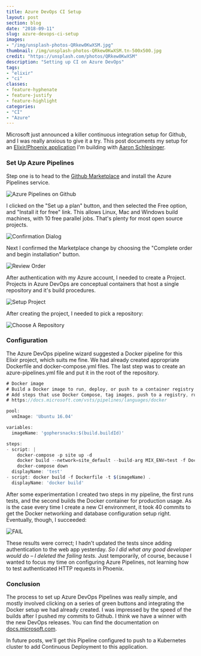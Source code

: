```yaml
---
title: Azure DevOps CI Setup
layout: post
section: blog
date: "2018-09-11"
slug: azure-devops-ci-setup
images: 
- "/img/unsplash-photos-QRkew0KwXSM.jpg"
thumbnail: /img/unsplash-photos-QRkew0KwXSM.tn-500x500.jpg
credit: "https://unsplash.com/photos/QRkew0KwXSM"
description: "Setting up CI on Azure DevOps"
tags:
- "elixir"
- "ci"
classes:
- feature-hyphenate
- feature-justify
- feature-highlight
categories:
- "CI"
- "Azure"
---
```





Microsoft just announced a killer continuous integration setup for Github, and I was really anxious to give it a try.  This post documents my setup for an [Elixir/Phoenix application](https://github.com/gophersnacks/site) I'm building with [Aaron Schlesinger](https://twitter.com/arschles).

<!-- more -->

### Set Up Azure Pipelines

Step one is to head to the [Github Marketplace](https://github.com/marketplace/azure-pipelines) and install the Azure Pipelines service.

![Azure Pipelines on Github](/images/2018/09/Screen-Shot-2018-09-11-at-9.42.48-AM.png)

I clicked on the "Set up a plan" button, and then selected the Free option, and "Install it for free" link.  This allows Linux, Mac and Windows build machines, with 10 free parallel jobs.  That's plenty for most open source projects.

![Confirmation Dialog](/images/2018/09/Screen-Shot-2018-09-11-at-9.43.08-AM.png)

Next I confirmed the Marketplace change by choosing the "Complete order and begin installation" button.

![Review Order](/images/2018/09/Screen-Shot-2018-09-11-at-9.43.26-AM.png)

After authentication with my Azure account, I needed to create a Project.  Projects in Azure DevOps are conceptual containers that host a single repository and it's build procedures.

![Setup Project](/images/2018/09/Screen-Shot-2018-09-11-at-9.45.52-AM.png)

After creating the project, I needed to pick a repository:

![Choose A Repository](/images/2018/09/Screen-Shot-2018-09-11-at-9.46.37-AM.png)

### Configuration

The Azure DevOps pipeline wizard suggested a Docker pipeline for this Elixir project, which suits me fine.  We had already created appropriate Dockerfile and docker-compose.yml files.  The last step was to create an azure-pipelines.yml file and put it in the root of the repository.

```javascript
# Docker image
# Build a Docker image to run, deploy, or push to a container registry.
# Add steps that use Docker Compose, tag images, push to a registry, run an image, and more:
# https://docs.microsoft.com/vsts/pipelines/languages/docker

pool:
  vmImage: 'Ubuntu 16.04'

variables:
  imageName: 'gophersnacks:$(build.buildId)'

steps:
- script: |
    docker-compose -p site up -d
    docker build --network=site_default --build-arg MIX_ENV=test -f Dockerfile.test .
    docker-compose down
  displayName: 'test'
- script: docker build -f Dockerfile -t $(imageName) .
  displayName: 'docker build'
 ```

 After some experimentation I created two steps in my pipeline, the first runs tests, and the second builds the Docker container for production usage.  As is the case every time I create a new CI environment, it took 40 commits to get the Docker networking and database configuration setup right.  Eventually, though, I succeeded:
 
 ![FAIL](/images/2018/09/Screen-Shot-2018-09-11-at-9.58.52-AM.png)

 These results were correct; I hadn't updated the tests since adding authentication to the web app yesterday.  *So I did what any good developer would do – I deleted the failing tests.*  Just temporarily, of course, because I wanted to focus my time on configuring Azure Pipelines, not learning how to test authenticated HTTP requests in Phoenix.

### Conclusion

The process to set up Azure DevOps Pipelines was really simple, and mostly involved clicking on a series of green buttons and integrating the Docker setup we had already created.  I was impressed by the speed of the builds after I pushed my commits to Github.  I think we have a winner with the new DevOps releases.  You can find the documentation on [docs.microsoft.com](https://cda.ms/F8).

In future posts, we'll get this Pipeline configured to push to a Kubernetes cluster to add Continuous Deployment to this application.
